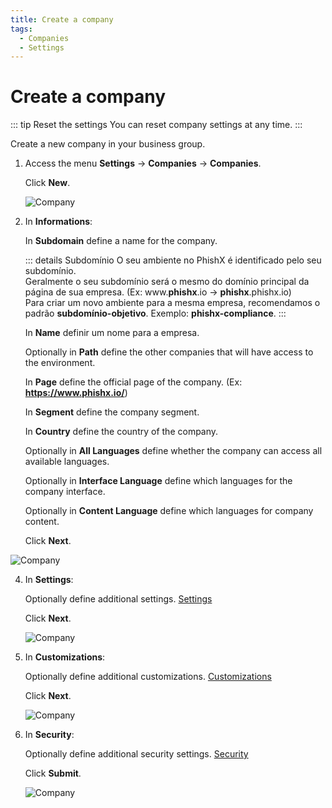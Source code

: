 ```yaml
---
title: Create a company
tags:
  - Companies
  - Settings
---
```


# Create a company

::: tip Reset the settings
You can reset company settings at any time.
:::

Create a new company in your business group.

1. Access the menu **Settings** -> **Companies** -> **Companies**.

   Click **New**.

   ![Company](https://cdn.phishx.io/phishx-docs/images/phishx_settings_companies_group_01.webp)

2. In **Informations**:

   In **Subdomain** define a name for the company.

   ::: details Subdomínio
   O seu ambiente no PhishX é identificado pelo seu subdomínio.<br>
   Geralmente o seu subdomínio será o mesmo do domínio principal da página de sua empresa. (Ex: www.**phishx**.io -> **phishx**.phishx.io)<br>
   Para criar um novo ambiente para a mesma empresa, recomendamos o padrão **subdomínio-objetivo**. Exemplo: **phishx-compliance**.
   :::

   In **Name** definir um nome para a empresa.

   Optionally in **Path** define the other companies that will have access to the environment.

   In **Page** define the official page of the company. (Ex: **https://www.phishx.io/**)

   In **Segment** define the company segment.

   In **Country** define the country of the company.

   Optionally in **All Languages** define whether the company can access all available languages.

   Optionally in **Interface Language** define which languages for the company interface.

   Optionally in **Content Language** define which languages for company content.

   Click **Next**.

![Company](https://cdn.phishx.io/phishx-docs/images/phishx_settings_companies_group_02.webp)

4. In **Settings**:

   Optionally define additional settings. [Settings](settings/campaign_approval)

   Click **Next**.

   ![Company](https://cdn.phishx.io/phishx-docs/images/phishx_settings_companies_group_03.webp)

5. In **Customizations**:

   Optionally define additional customizations. [Customizations](customization/e-mails)

   Click **Next**.

   ![Company](https://cdn.phishx.io/phishx-docs/images/phishx_settings_companies_group_04.webp)

6. In **Security**:

   Optionally define additional security settings. [Security](security/providers)

   Click **Submit**.

   ![Company](https://cdn.phishx.io/phishx-docs/images/phishx_settings_companies_group_05.webp)

